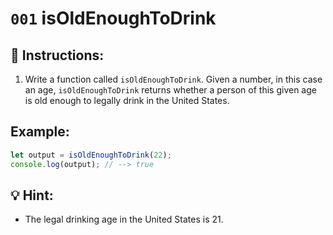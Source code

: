 # `001` isOldEnoughToDrink

## 📝 Instructions:

1. Write a function called `isOldEnoughToDrink`. Given a number, in this case an age, `isOldEnoughToDrink` returns whether a person of this given age is old enough to legally drink in the United States.

## Example:

```javascript
let output = isOldEnoughToDrink(22);
console.log(output); // --> true
```

## 💡 Hint:

+ The legal drinking age in the United States is 21.
